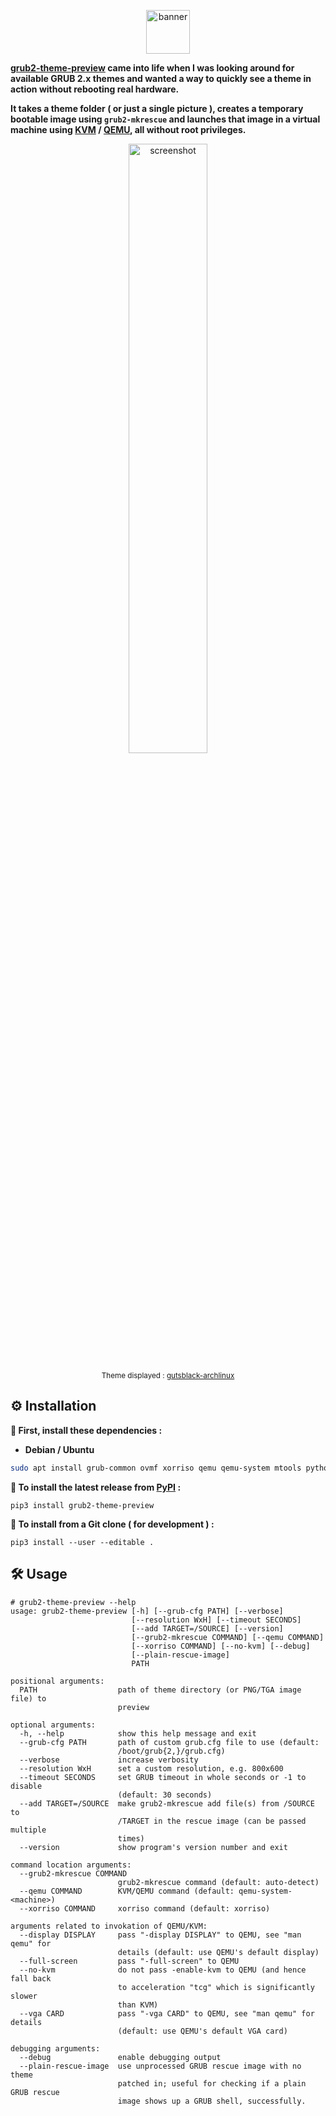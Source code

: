 <p align="center">
  <img height="70" src="https://readme-typing-svg.herokuapp.com?font=Righteous&size=30&color=36B9F7&background=000000&center=true&vCenter=true&lines=GRUB+Theme+Preview+!!" alt="banner" />
</p>

**[grub2-theme-preview](https://github.com/hartwork/grub2-theme-preview) came into life when I was looking around for
available GRUB 2.x themes and wanted a way to quickly see a theme
in action without rebooting real hardware.**

**It takes a theme folder ( or just a single picture ),
creates a temporary bootable image using `grub2-mkrescue` and launches
that image in a virtual machine using [KVM](https://www.linux-kvm.org/page/Main_Page) / [QEMU](https://www.qemu.org/), all without root privileges.**

<p align="center">
  <img width=50% src="https://raw.githubusercontent.com/hartwork/grub2-theme-preview/master/screenshots/grub2-theme-preview__gutsblack-archlinux.png" alt="screenshot" />
</p>
<p align="center">
  <sub>Theme displayed : <a href="https://forums.archlinux.fr/viewtopic.php?t=11361">gutsblack-archlinux</a></sub>
</p>

## ⚙️ Installation

**🔸 First, install these dependencies :**

- **Debian / Ubuntu**
```bash
sudo apt install grub-common ovmf xorriso qemu qemu-system mtools python3 python3-pip
```

**🔸 To install the latest release from [PyPI](https://pypi.org/project/grub2-theme-preview/) :**

```
pip3 install grub2-theme-preview
```

**🔸 To install from a Git clone ( for development ) :**

```
pip3 install --user --editable .
```

## 🛠️ Usage

```
# grub2-theme-preview --help
usage: grub2-theme-preview [-h] [--grub-cfg PATH] [--verbose]
                           [--resolution WxH] [--timeout SECONDS]
                           [--add TARGET=/SOURCE] [--version]
                           [--grub2-mkrescue COMMAND] [--qemu COMMAND]
                           [--xorriso COMMAND] [--no-kvm] [--debug]
                           [--plain-rescue-image]
                           PATH

positional arguments:
  PATH                  path of theme directory (or PNG/TGA image file) to
                        preview

optional arguments:
  -h, --help            show this help message and exit
  --grub-cfg PATH       path of custom grub.cfg file to use (default:
                        /boot/grub{2,}/grub.cfg)
  --verbose             increase verbosity
  --resolution WxH      set a custom resolution, e.g. 800x600
  --timeout SECONDS     set GRUB timeout in whole seconds or -1 to disable
                        (default: 30 seconds)
  --add TARGET=/SOURCE  make grub2-mkrescue add file(s) from /SOURCE to
                        /TARGET in the rescue image (can be passed multiple
                        times)
  --version             show program's version number and exit

command location arguments:
  --grub2-mkrescue COMMAND
                        grub2-mkrescue command (default: auto-detect)
  --qemu COMMAND        KVM/QEMU command (default: qemu-system-<machine>)
  --xorriso COMMAND     xorriso command (default: xorriso)

arguments related to invokation of QEMU/KVM:
  --display DISPLAY     pass "-display DISPLAY" to QEMU, see "man qemu" for
                        details (default: use QEMU's default display)
  --full-screen         pass "-full-screen" to QEMU
  --no-kvm              do not pass -enable-kvm to QEMU (and hence fall back
                        to acceleration "tcg" which is significantly slower
                        than KVM)
  --vga CARD            pass "-vga CARD" to QEMU, see "man qemu" for details
                        (default: use QEMU's default VGA card)

debugging arguments:
  --debug               enable debugging output
  --plain-rescue-image  use unprocessed GRUB rescue image with no theme
                        patched in; useful for checking if a plain GRUB rescue
                        image shows up a GRUB shell, successfully.
```
